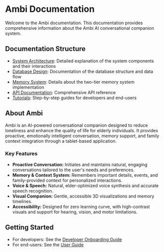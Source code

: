 # Ambi Documentation

Welcome to the Ambi documentation. This documentation provides comprehensive information about the Ambi AI conversational companion system.

## Documentation Structure

- [System Architecture](./system-architecture/README.md): Detailed explanation of the system components and their interactions
- [Database Design](./database/README.md): Documentation of the database structure and data flow
- [Memory System](./memory-system/README.md): Details about the two-tier memory system implementation
- [API Documentation](./api/README.md): Comprehensive API reference
- [Tutorials](./tutorials/README.md): Step-by-step guides for developers and end-users

## About Ambi

Ambi is an AI-powered conversational companion designed to reduce loneliness and enhance the quality of life for elderly individuals. It provides proactive, emotionally intelligent conversation, memory support, and family context integration through a tablet-based application.

### Key Features

- **Proactive Conversation:** Initiates and maintains natural, engaging conversations tailored to the user's needs and preferences.
- **Memory & Context System:** Remembers important details, events, and family-provided context for personalized interactions.
- **Voice & Speech:** Natural, elder-optimized voice synthesis and accurate speech recognition.
- **Visual Companion:** Gentle, accessible 3D visualizations and memory timelines.
- **Accessibility:** Designed for zero learning curve, with high-contrast visuals and support for hearing, vision, and motor limitations.

## Getting Started

- For developers: See the [Developer Onboarding Guide](./tutorials/developer-onboarding.md)
- For end-users: See the [User Guide](./tutorials/user-guide.md)
